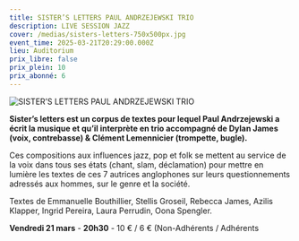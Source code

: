 ```yaml
---
title: SISTER’S LETTERS PAUL ANDRZEJEWSKI TRIO
description: LIVE SESSION JAZZ
cover: /medias/sisters-letters-750x500px.jpg
event_time: 2025-03-21T20:29:00.000Z
lieu: Auditorium
prix_libre: false
prix_plein: 10
prix_abonné: 6
---
```

![SISTER’S LETTERS PAUL ANDRZEJEWSKI TRIO](/medias/sisters-letters-750x500px.jpg "LIVE SESSION JAZZ")

**Sister’s letters est un corpus de textes pour lequel Paul Andrzejewski a écrit la musique et qu’il interprète en trio accompagné de Dylan James (voix, contrebasse) & Clément Lemennicier (trompette, bugle).**

Ces compositions aux influences jazz, pop et folk se mettent au service de la voix dans tous ses états (chant, slam, déclamation) pour mettre en lumière les textes de ces 7 autrices anglophones sur leurs questionnements adressés aux hommes, sur le genre et la société.

Textes de Emmanuelle Bouthillier, Stellis Groseil, Rebecca James, Azilis Klapper, Ingrid Pereira, Laura Perrudin, Oona Spengler.

**Vendredi 21 mars** - **20h30** - 10 € / 6 € (Non-Adhérents / Adhérents